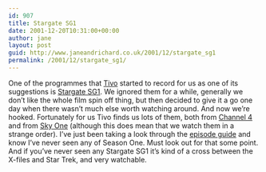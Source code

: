 ```yaml
---
id: 907
title: Stargate SG1
date: 2001-12-20T10:31:00+00:00
author: jane
layout: post
guid: http://www.janeandrichard.co.uk/2001/12/stargate_sg1
permalink: /2001/12/stargate_sg1/
---
```

One of the programmes that [Tivo](http://v1.janeandrichard.co.uk/gadgets/review/tivo.xml) started to record for us as one of its suggestions is [Stargate SG1](http://www.stargate-sg1.com/). We ignored them for a while, generally we don&#8217;t like the whole film spin off thing, but then decided to give it a go one day when there wasn&#8217;t much else worth watching around. And now we&#8217;re hooked. Fortunately for us Tivo finds us lots of them, both from [Channel 4](http://www.channel4.com/) and from [Sky One](http://www1.sky.com/skyone/) (although this does mean that we watch them in a strange order). I&#8217;ve just been taking a look through the [episode guide](http://www.stargate-sg1.com/home/episodes/index.html) and know I&#8217;ve never seen any of Season One. Must look out for that some point. And if you&#8217;ve never seen any Stargate SG1 it&#8217;s kind of a cross between the X-files and Star Trek, and very watchable.